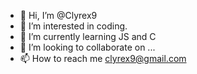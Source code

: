 - 👋 Hi, I’m @Clyrex9
- 👀 I’m interested in coding.
- 🌱 I’m currently learning JS and C
- 💞️ I’m looking to collaborate on ...
- 📫 How to reach me clyrex9@gmail.com

<!---
Clyrex9/Clyrex9 is a ✨ special ✨ repository because its `README.md` (this file) appears on your GitHub profile.
You can click the Preview link to take a look at your changes.
--->
